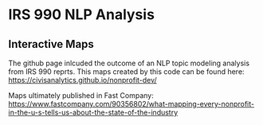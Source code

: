# IRS 990 NLP Analysis
## Interactive Maps

The github page inlcuded the outcome of an NLP topic modeling analysis from IRS 990 reprts. This maps created by this code can be found here: https://civisanalytics.github.io/nonprofit-dev/

Maps ultimately published in Fast Company: https://www.fastcompany.com/90356802/what-mapping-every-nonprofit-in-the-u-s-tells-us-about-the-state-of-the-industry
